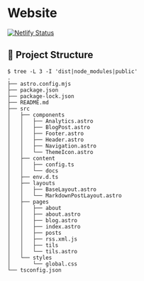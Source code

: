 # Website

[![Netlify Status](https://api.netlify.com/api/v1/badges/f681eb9e-1e54-4fc8-9a35-bb0de9cd3151/deploy-status)](https://app.netlify.com/sites/usrme-astro-website/deploys)

## 🚀 Project Structure

```console
$ tree -L 3 -I 'dist|node_modules|public'
.
├── astro.config.mjs
├── package.json
├── package-lock.json
├── README.md
├── src
│   ├── components
│   │   ├── Analytics.astro
│   │   ├── BlogPost.astro
│   │   ├── Footer.astro
│   │   ├── Header.astro
│   │   ├── Navigation.astro
│   │   └── ThemeIcon.astro
│   ├── content
│   │   ├── config.ts
│   │   └── docs
│   ├── env.d.ts
│   ├── layouts
│   │   ├── BaseLayout.astro
│   │   └── MarkdownPostLayout.astro
│   ├── pages
│   │   ├── about
│   │   ├── about.astro
│   │   ├── blog.astro
│   │   ├── index.astro
│   │   ├── posts
│   │   ├── rss.xml.js
│   │   ├── tils
│   │   └── tils.astro
│   └── styles
│       └── global.css
└── tsconfig.json
```
